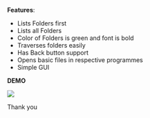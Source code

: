 **Features**:
* Lists Folders first
* Lists all Folders
* Color of Folders is green and font is bold
* Traverses folders easily
* Has Back button support
* Opens basic files in respective programmes
* Simple GUI

**DEMO**

![](https://github.com/gitynity/Simple-Python-File-Explorer/blob/main/demo.gif)

Thank you
